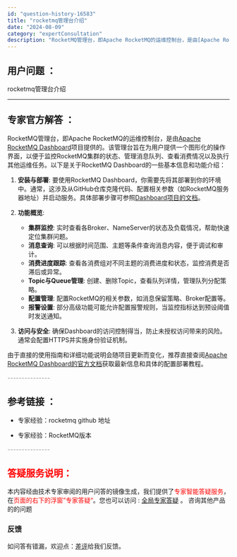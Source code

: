 ```yaml
---
id: "question-history-16583"
title: "rocketmq管理台介绍"
date: "2024-08-09"
category: "expertConsultation"
description: "RocketMQ管理台，即Apache RocketMQ的运维控制台，是由[Apache RocketMQ Dashboard](https://github.com/apache/rocketmq-dashboard)项目提供的。该管理台旨在为用户提供一个图形化的操作界面，以便于监控RocketM"
---
```


## 用户问题 ： 
 rocketmq管理台介绍  

---------------
## 专家官方解答 ：

RocketMQ管理台，即Apache RocketMQ的运维控制台，是由[Apache RocketMQ Dashboard](https://github.com/apache/rocketmq-dashboard)项目提供的。该管理台旨在为用户提供一个图形化的操作界面，以便于监控RocketMQ集群的状态、管理消息队列、查看消费情况以及执行其他运维任务。以下是关于RocketMQ Dashboard的一些基本信息和功能介绍：

1. **安装与部署**:
   要使用RocketMQ Dashboard，你需要先将其部署到你的环境中。通常，这涉及从GitHub仓库克隆代码、配置相关参数（如RocketMQ服务器地址）并启动服务。具体部署步骤可参照[Dashboard项目的文档](https://github.com/apache/rocketmq-dashboard)。

2. **功能概览**:
   - **集群监控**: 实时查看各Broker、NameServer的状态及负载情况，帮助快速定位集群问题。
   - **消息查询**: 可以根据时间范围、主题等条件查询消息内容，便于调试和审计。
   - **消费进度跟踪**: 查看各消费组对不同主题的消费进度和状态，监控消费是否滞后或异常。
   - **Topic与Queue管理**: 创建、删除Topic，查看队列详情，管理队列分配策略。
   - **配置管理**: 配置RocketMQ的相关参数，如消息保留策略、Broker配置等。
   - **报警设置**: 部分高级功能可能允许配置报警规则，当监控指标达到预设阈值时发送通知。

3. **访问与安全**:
   确保Dashboard的访问控制得当，防止未授权访问带来的风险。通常会配置HTTPS并实施身份验证机制。

由于直接的使用指南和详细功能说明会随项目更新而变化，推荐直接查阅[Apache RocketMQ Dashboard的官方文档](https://github.com/apache/rocketmq-dashboard)获取最新信息和具体的配置部署教程。


<font color="#949494">---------------</font> 


## 参考链接 ：

* 专家经验：rocketmq github 地址 
 
 * 专家经验：RocketMQ版本 


 <font color="#949494">---------------</font> 
 


## <font color="#FF0000">答疑服务说明：</font> 

本内容经由技术专家审阅的用户问答的镜像生成，我们提供了<font color="#FF0000">专家智能答疑服务</font>，在<font color="#FF0000">页面的右下的浮窗”专家答疑“</font>。您也可以访问 : [全局专家答疑](https://answer.opensource.alibaba.com/docs/intro) 。 咨询其他产品的的问题

### 反馈
如问答有错漏，欢迎点：[差评](https://ai.nacos.io/user/feedbackByEnhancerGradePOJOID?enhancerGradePOJOId=16586)给我们反馈。

